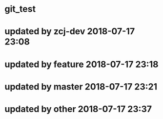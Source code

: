 # git_test

# updated by zcj-dev 2018-07-17 23:08

# updated by feature 2018-07-17 23:18

# updated by master 2018-07-17 23:21

# updated by other 2018-07-17 23:37
